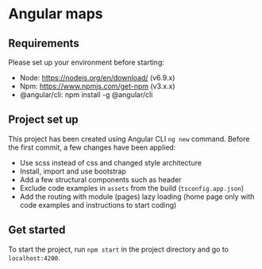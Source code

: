 # Angular maps

## Requirements
Please set up your environment before starting:
- Node: https://nodejs.org/en/download/ (v6.9.x)
- Npm: https://www.npmjs.com/get-npm (v3.x.x)
- @angular/cli: npm install -g @angular/cli


## Project set up
This project has been created using Angular CLI `ng new` command. Before the first commit, a few changes have been applied:
- Use scss instead of css and changed style architecture
- Install, import and use bootstrap
- Add a few structural components such as header
- Exclude code examples in `assets` from the build (`tsconfig.app.json`)
- Add the routing with module (pages) lazy loading (home page only with code examples and instructions to start coding)

## Get started
To start the project, run `npm start` in the project directory and go to `localhost:4200`.
